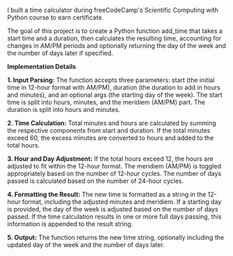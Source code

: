 I built a time calculator during freeCodeCamp's Scientific Computing with Python course to earn certificate.

The goal of this project is to create a Python function add_time that takes a start time and a duration, then calculates the resulting time, accounting for changes in AM/PM periods and optionally returning the day of the week and the number of days later if specified.

**Implementation Details**

**1. Input Parsing:**
The function accepts three parameters: start (the initial time in 12-hour format with AM/PM), duration (the duration to add in hours and minutes), and an optional args (the starting day of the week).
The start time is split into hours, minutes, and the meridiem (AM/PM) part.
The duration is split into hours and minutes.

**2. Time Calculation:**
Total minutes and hours are calculated by summing the respective components from start and duration.
If the total minutes exceed 60, the excess minutes are converted to hours and added to the total hours.

**3. Hour and Day Adjustment:**
If the total hours exceed 12, the hours are adjusted to fit within the 12-hour format.
The meridiem (AM/PM) is toggled appropriately based on the number of 12-hour cycles.
The number of days passed is calculated based on the number of 24-hour cycles.

**4. Formatting the Result:**
The new time is formatted as a string in the 12-hour format, including the adjusted minutes and meridiem.
If a starting day is provided, the day of the week is adjusted based on the number of days passed.
If the time calculation results in one or more full days passing, this information is appended to the result string.

**5. Output:**
The function returns the new time string, optionally including the updated day of the week and the number of days later.
